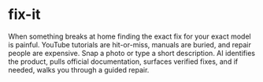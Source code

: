# fix-it
When something breaks at home finding the exact fix for your exact model is painful. YouTube tutorials are hit-or-miss, manuals are buried, and repair people are expensive. Snap a photo or type a short description. AI identifies the product, pulls official documentation, surfaces verified fixes, and if needed, walks you through a guided repair.
